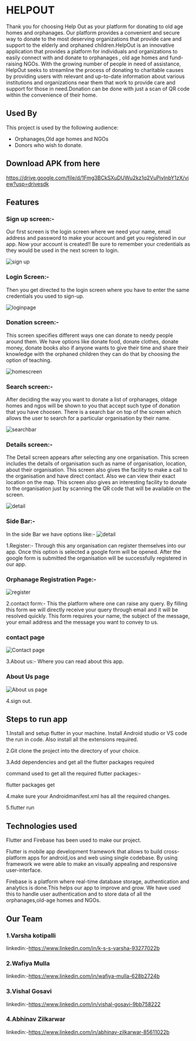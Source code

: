 
# HELPOUT 

Thank you for choosing Help Out as your platform for donating to old age homes and orphanages. Our platform provides a convenient and secure way to donate to the most deserving organizations that provide care and support to the elderly and orphaned children.HelpOut is an innovative application that provides a platform for individuals and organizations to easily connect with and donate to orphanages , old age homes and fund-raising NGOs. With the growing number of people in need of assistance, HelpOut seeks to streamline the process of donating to charitable causes by providing users with relevant and up-to-date information about various institutions and organizations near them that work to provide care and support for those in need.Donation can be done with just a scan of QR code within the convenience of their home.


## Used By

This project is used by the following audience:

- Orphanages,Old age homes and NGOs
- Donors who wish to donate.


## Download APK from here
https://drive.google.com/file/d/1Fmg3BCkSXuDUWu2kz1q2VuPivInbY1zX/view?usp=drivesdk
## Features

 ### Sign up screen:- 
Our first screen is the login screen  where we need your name, email address and password to make your account and get you registered in our app. Now your account is created!! Be sure to remember your credentials as they would be used in the next screen to login.

![sign up](help_out/assets/images/signuppage.jpg)

### Login Screen:-
Then you get directed to the login screen where you have to enter the same credentials you used to sign-up.

![loginpage](help_out/assets/images/login.png)

### Donation screen:-
This screen specifies different ways one can donate to needy people around them. 
We have options like donate food, donate clothes, donate money, donate  books also if anyone wants to give their time and share their knowledge with the orphaned children they can do that by choosing the option of teaching.

![homescreen](help_out/assets/images/home.png)

### Search screen:-
After deciding the way you want to donate a list of orphanages, oldage homes and ngos will be shown to you that accept such type of donation that you have choosen. There is a search bar on top of the screen which allows the user to search for a particular organisation by their name. 

![searchbar](help_out/assets/images/searchbar.jpg)





### Details screen:-
The Detail screen appears after selecting any one organisation. This screen includes the details of organisation such as name of organisation, location, about their organisation. This screen also gives the facility to make a call to the organisation and have direct contact. Also we can view their exact location on the map. 
This screen also gives an interesting facility to donate to the organisation just by scanning the QR code that will be available on the screen. 


![detail](help_out/assets/images/detailscreen.jpg)


### Side Bar:-
In the side Bar we have options like:-
![detail](help_out/assets/images/sidebar.jpg)

 1.Register:- Through this any organisation can register themselves into our app. Once this option is selected a google form will be opened. After the google form is submitted the organisation will be successfully registered in our app. 
### Orphanage Registration Page:-
![register](help_out/assets/images/register.png)


2.contact form:- This the platform where one can raise any query. By filling this form we will directly receive your query through email and it will be resolved quickly. This form requires your name, the subject of the message, your email address and the message you want to convey to us.

### contact page
![Contact page](help_out/assets/images/contactform.jpg)


3.About us:- Where you can read about this app.


### About Us page
![About us page](help_out/assets/images/aboutus.jpg)

4.sign out.


## Steps to run app

1.Install and setup flutter in your machine. Install Android studio or VS code the run in code. Also install all the extensions required. 

2.Git clone the project into the directory of your choice.

3.Add dependencies and get all the flutter packages required 

command used to get all the required flutter packages:-

 flutter packages get 

4.make sure your Androidmanifest.xml has all the required changes.

5.flutter run
## Technologies used
Flutter and Firebase has been used to make our project. 

Flutter is mobile app development framework that allows to build cross-platform apps for android,ios and web using single codebase. By using framework we were able to make an visually appealing and responsive user-interface.

Firebase is a platform where real-time database storage, authentication and analytics is done.This helps our app to improve and grow. We have used this to handle user authentication and to store data of all the orphanages,old-age homes and NGOs.
## Our Team

### 1.Varsha kotipalli
linkedin:-https://www.linkedin.com/in/k-s-s-varsha-93277022b
### 2.Wafiya Mulla
linkedin:-https://www.linkedin.com/in/wafiya-mulla-628b2724b
### 3.Vishal Gosavi
linkedin:-https://www.linkedin.com/in/vishal-gosavi-9bb758222
### 4.Abhinav Zilkarwar
linkedin:-https://www.linkedin.com/in/abhinav-zilkarwar-85611022b
